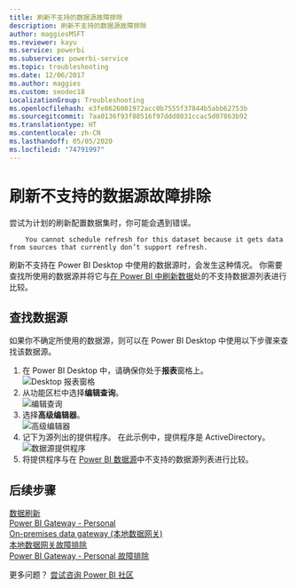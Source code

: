 ```yaml
---
title: 刷新不支持的数据源故障排除
description: 刷新不支持的数据源故障排除
author: maggiesMSFT
ms.reviewer: kayu
ms.service: powerbi
ms.subservice: powerbi-service
ms.topic: troubleshooting
ms.date: 12/06/2017
ms.author: maggies
ms.custom: seodec18
LocalizationGroup: Troubleshooting
ms.openlocfilehash: e3fe8626001972acc0b7555f37844b5abb62753b
ms.sourcegitcommit: 7aa0136f93f88516f97ddd8031ccac5d07863b92
ms.translationtype: HT
ms.contentlocale: zh-CN
ms.lasthandoff: 05/05/2020
ms.locfileid: "74791997"
---
```

# <a name="troubleshooting-unsupported-data-source-for-refresh"></a>刷新不支持的数据源故障排除
尝试为计划的刷新配置数据集时，你可能会遇到错误。

        You cannot schedule refresh for this dataset because it gets data from sources that currently don’t support refresh.

刷新不支持在 Power BI Desktop 中使用的数据源时，会发生这种情况。 你需要查找所使用的数据源并将它与[在 Power BI 中刷新数据](refresh-data.md)处的不支持数据源列表进行比较。 

## <a name="find-the-data-source"></a>查找数据源
如果你不确定所使用的数据源，则可以在 Power BI Desktop 中使用以下步骤来查找该数据源。  

1. 在 Power BI Desktop 中，请确保你处于**报表**窗格上。  
   ![Desktop 报表窗格](media/service-admin-troubleshoot-unsupported-data-source-for-refresh/tshoot-report-pane.png)
2. 从功能区栏中选择**编辑查询**。  
   ![编辑查询](media/service-admin-troubleshoot-unsupported-data-source-for-refresh/tshoot-edit-queries.png)
3. 选择**高级编辑器**。  
   ![高级编辑器](media/service-admin-troubleshoot-unsupported-data-source-for-refresh/tshoot-advanced-editor.png)
4. 记下为源列出的提供程序。  在此示例中，提供程序是 ActiveDirectory。  
   ![数据源提供程序](media/service-admin-troubleshoot-unsupported-data-source-for-refresh/tshoot-provider.png)
5. 将提供程序与在 [Power BI 数据源](power-bi-data-sources.md)中不支持的数据源列表进行比较。

## <a name="next-steps"></a>后续步骤
[数据刷新](refresh-data.md)  
[Power BI Gateway - Personal](service-gateway-personal-mode.md)  
[On-premises data gateway (本地数据网关)](service-gateway-onprem.md)  
[本地数据网关故障排除](service-gateway-onprem-tshoot.md)  
[Power BI Gateway - Personal 故障排除](service-admin-troubleshooting-power-bi-personal-gateway.md)  

更多问题？ [尝试咨询 Power BI 社区](https://community.powerbi.com/)

